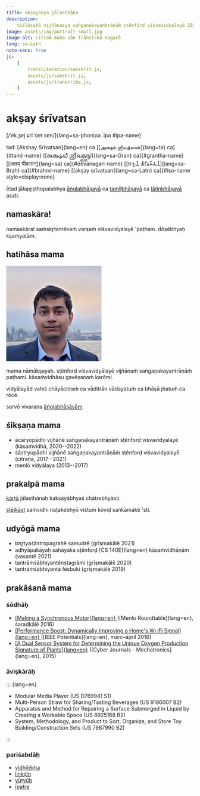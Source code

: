 ```yaml
---
title: akṣayasya jālasthāna
description:
    viślēṣakō vijñānasya saṅgaṇakayantrāṇāṁ stênfôrd viśvavidyalayē 2022
image: assets/img/portrait-small.jpg
image-alt: citraṁ mama sān frānsiskō nagarē
lang: sa-Latn
noto-sans: true
js:
    [
        transliteration/sanskrit.js,
        assets/js/sanskrit.js,
        assets/js/transcribe.js,
    ]
---
```


# akṣay śrīvatsan

[/ˈɐk.ʂɐj ɕriːˈʋɐt.sɐn/]{lang=sa-phonipa .ipa #ipa-name}

tad: [Akshay Srivatsan]{lang=en} ca [[அக்ஷய் ஶ்ரீவத்ஸன்]{lang=ta}
ca]{#tamil-name} [[𑌅𑌕𑍍𑌷𑌯𑍍 𑌶𑍍𑌰𑍀𑌵𑌤𑍍𑌸𑌨𑍍]{lang=sa-Gran} ca]{#grantha-name} [[अक्षय्
श्रीवत्सन्]{lang=sa} ca]{#devanagari-name} [[𑀅𑀓𑁆𑀱𑀬𑁆 𑀰𑁆𑀭𑀻𑀯𑀢𑁆𑀲𑀦𑁆]{lang=sa-Brah}
ca]{#brahmi-name} [[akṣay srīvatsan]{lang=sa-Latn} ca]{#iso-name
style=display:none}

ētad jālapr̥ṣṭhopalabhya [āṅglabhāṣayā](index.html) ca [tamiḻbhāṣayā](tamil.html)
ca [lātinbhāṣayā](latin.html) asati.

## namaskāra!

namaskāra! saṁskr̥tamēkaṁ varṣaṁ viśvavidyalayē 'paṭham. dōṣēbhyaḥ kṣamyatām.

<div id="scripts" style="display:none">
<label for="script">**lipiṁ cinō—**</label>
<select name="script" id="script" onchange="set_document_script(this.value)">
    <option value="iso">lātin</option>
    <option value="devanagari">dēvanāgarī</option>
    <option value="grantha">grantha</option>
    <option value="brahmi">brāhmī</option>
    <option value="tamil">tamiḻ</option>
    <option value="ipa">sarvadēśīya</option>
</select>
</div>

<script>
document.getElementById("scripts").style.display = "block";

function set_document_script(type) {
    if (type == "iso")
        iso();
    else if (type == "devanagari")
        devanagari();
    else if (type == "grantha")
        grantha();
    else if (type == "brahmi")
        brahmi();
    else if (type == "tamil")
        tamil();
    else if (type == "ipa")
        ipa();
}
</script>

## hatihāsa mama

![citraṁ mama sān frānsiskō nagarē](assets/img/portrait-small.jpg)

mama nāmākṣayaḥ. sṭênforḍ viśvavidyālayē vijñānaṁ saṅgaṇakayantrāṇāṁ paṭhami.
kāsaṁvidhāsu gavēṣaṇaṁ karōmi.

vidyālayād vahiś chāyācitraṁ ca vāditrān vādayatuṁ ca bhāṣā jñatuṁ ca rōcē.

sarvō vivaraṇa [āṅglabhāṣāyām](index.html).

## śikṣaṇa mama

-   ācāryopādhi vijñānē saṅgaṇakayantrāṇāṁ sṭênforḍ viśvavidyalayē (kāsaṁvidhā,
    2020--2022)
-   śāstryupādhi vijñānē saṅgaṇakayantrāṇāṁ sṭênforḍ viśvavidyalayē (citraṇa,
    2017--2021)
-   menlō vidyālaya (2013--2017)

## prakalpā mama

[kārṭā](https://carta.stanford.edu) jālasthānaḥ kakṣāyābhyaś chātrebhyāsti.

[sṭējkāsṭ](https://taps.stanford.edu/stagecast) saṁvidhi naṭakebhyō viśtuṁ kōviḍ
saṅkāmakē 'sti.

## udyōgā mama

-   bhr̥tyaśāstropagrahē samudrē (grīṣmakālē 2021)
-   adhyāpakāyaḥ sahāyaka sṭênforḍ [CS 140E]{lang=en} kāsaṁvidhāṇām
    (vasantē 2021)
-   tantrāṁśābhiyantēnsṭagrāmi (grīṣmakālē 2020)
-   tantrāṁśābhiyantā fēsbuki (grīṣmakālē 2019)

## prakāśanā mama

### śōdhāḥ

-   [[Making a Synchronous Motor]{lang=en} ](http://roundtable.menloschool.org/issue25/5_McNelly+Srivatsan_MS_Roundtable25_Fall_2016.pdf)
    ([Menlo Roundtable]{lang=en}, śaradkālē 2016)
-   [[Performance Boost: Dynamically Improving a Home's Wi-Fi Signal]{lang=en} ](http://ieeexplore.ieee.org/abstract/document/7425403/)
    ([IEEE Potentials]{lang=en}, mārc–āpril 2016)
-   [[A Dual Sensor System for Determining the Unique Oxygen Production Signature of Plants]{lang=en}](http://www.cyberjournals.com/Papers/2015/01.pdf)
    ([Cyber Journals - Mechatronics]{lang=en}, 2015)

### āviṣkārāḥ

::: {lang=en}

-   Modular Media Player (US D769941 S1)
-   Multi-Person Straw for Sharing/Tasting Beverages (US 9186007 B2)
-   Apparatus and Method for Repairing a Surface Submerged in Liquid by Creating
    a Workable Space (US 8925168 B2)
-   System, Methodology, and Product to Sort, Organize, and Store Toy
    Building/Construction Sets (US 7987990 B2)

:::

### pariśabdāḥ

-   [vidhilēkha](https://github.com/Akshay-Srivatsan)
-   [linkḍin](https://www.linkedin.com/in/akshay-srivatsan/)
-   [yūṭyūb](https://www.youtube.com/channel/UCUrJQeVdrtJZ1GjCXz1aWXA)
-   [īpatra](mailto:srivatsan.akshay+website@gmail.com)

<script>
if (window.location.search) set_document_script(window.location.search.slice(1));
</script>
